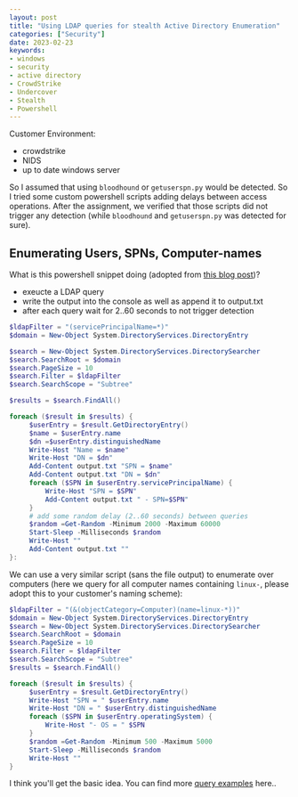 ```yaml
---
layout: post
title: "Using LDAP queries for stealth Active Directory Enumeration"
categories: ["Security"]
date: 2023-02-23
keywords:
- windows
- security
- active directory
- CrowdStrike
- Undercover
- Stealth
- Powershell
---
```

Customer Environment:

- crowdstrike
- NIDS
- up to date windows server

So I assumed that using `bloodhound` or `getuserspn.py` would be detected. So I tried some custom powershell scripts adding delays between access operations. After the assignment, we verified that those scripts did not trigger any detection (while `bloodhound` and `getuserspn.py` was detected for sure).

## Enumerating Users, SPNs, Computer-names

What is this powershell snippet doing (adopted from [this blog post](https://blog.netwrix.com/2022/08/31/discovering-service-accounts-without-using-privileges/))?

- exeucte a LDAP query
- write the output into the console as well as append it to output.txt
- after each query wait for 2..60 seconds to not trigger detection

~~~ powershell
$ldapFilter = "(servicePrincipalName=*)"
$domain = New-Object System.DirectoryServices.DirectoryEntry

$search = New-Object System.DirectoryServices.DirectorySearcher
$search.SearchRoot = $domain
$search.PageSize = 10
$search.Filter = $ldapFilter
$search.SearchScope = "Subtree"

$results = $search.FindAll()

foreach ($result in $results) {
     $userEntry = $result.GetDirectoryEntry()
     $name = $userEntry.name
     $dn =$userEntry.distinguishedName
     Write-Host "Name = $name"
     Write-Host "DN = $dn"
     Add-Content output.txt "SPN = $name"
     Add-Content output.txt "DN = $dn"
     foreach ($SPN in $userEntry.servicePrincipalName) {
         Write-Host "SPN = $SPN"
         Add-Content output.txt " - SPN=$SPN"
     }
     # add some random delay (2..60 seconds) between queries
     $random =Get-Random -Minimum 2000 -Maximum 60000
     Start-Sleep -Milliseconds $random
     Write-Host ""
     Add-Content output.txt ""
}:
~~~

We can use a very similar script (sans the file output) to enumerate over computers (here we query for all computer names containing `linux-`, please adopt this to your customer's naming scheme):

~~~ powershell
$ldapFilter = "(&(objectCategory=Computer)(name=linux-*))"
$domain = New-Object System.DirectoryServices.DirectoryEntry
$search = New-Object System.DirectoryServices.DirectorySearcher
$search.SearchRoot = $domain
$search.PageSize = 10
$search.Filter = $ldapFilter
$search.SearchScope = "Subtree"
$results = $search.FindAll()

foreach ($result in $results) {
     $userEntry = $result.GetDirectoryEntry()
     Write-Host "SPN = " $userEntry.name
     Write-Host "DN = " $userEntry.distinguishedName
     foreach ($SPN in $userEntry.operatingSystem) {
         Write-Host "- OS = " $SPN
     }
     $random =Get-Random -Minimum 500 -Maximum 5000
     Start-Sleep -Milliseconds $random
     Write-Host ""
}
~~~

I think you'll get the basic idea. You can find more [query examples](https://podalirius.net/en/articles/useful-ldap-queries-for-windows-active-directory-pentesting/) here..
